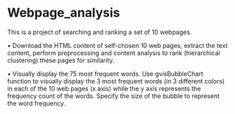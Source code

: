 # Webpage_analysis

This is a project of searching and ranking a set of 10 webpages. 


• Download the HTML content of self-chosen 10 web pages, extract the text content, perform preprocessing and content analysis to rank (hierarchical clustering) these pages for similarity.


• Visually display the 75 most frequent words. Use gvisBubbleChart function to visually display the 3 most frequent words (in 3 different colors) in each of the 10 web pages (x axis) while the y axis represents the frequency count of the words. Specify the size of the bubble to represent the word frequency.
